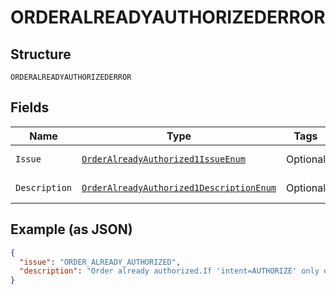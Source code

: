 
# ORDERALREADYAUTHORIZEDERROR

## Structure

`ORDERALREADYAUTHORIZEDERROR`

## Fields

| Name | Type | Tags | Description | Getter | Setter |
|  --- | --- | --- | --- | --- | --- |
| `Issue` | [`OrderAlreadyAuthorized1IssueEnum`](../../doc/models/order-already-authorized-1-issue-enum.md) | Optional | - | OrderAlreadyAuthorized1IssueEnum getIssue() | setIssue(OrderAlreadyAuthorized1IssueEnum issue) |
| `Description` | [`OrderAlreadyAuthorized1DescriptionEnum`](../../doc/models/order-already-authorized-1-description-enum.md) | Optional | - | OrderAlreadyAuthorized1DescriptionEnum getDescription() | setDescription(OrderAlreadyAuthorized1DescriptionEnum description) |

## Example (as JSON)

```json
{
  "issue": "ORDER_ALREADY_AUTHORIZED",
  "description": "Order already authorized.If 'intent=AUTHORIZE' only one authorization per order is allowed."
}
```

